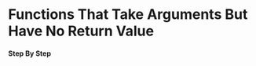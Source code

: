 # Functions That Take Arguments But Have No Return Value

#### Step By Step

<script>
const rawSourceCode = `fn main() {
  let alfa = String::from("apple");
  widget(alfa);
}

fn widget(thing: String) {
  println!("widget got {thing}");
}

widget got apple`.split('\n')


const lineSets = [
{ 
  lines: [`0_r`, `0_r`, `0_r`, `0_r`, `0_r`, `0_r`, `0_r`, `0_r`, `0_e`, `0_o`],
  text: `<p></p>`
},
{ 
  lines: [`0_r`, `0_s`, `0_s`, `0_r`, `0_s`, `0_s`, `0_s`, `0_s`, `0_e`, `0_w`],
  text: `<p></p>`
},
{ 
  lines: [`0_c`, `0_s`, `0_s`, `0_c`, `0_s`, `0_r`, `0_s`, `0_r`, `0_e`, `0_w`],
  text: `<p></p>`
},
{ 
  lines: [`0_c`, `0_s`, `0_s`, `0_c`, `0_s`, `0_c`, `0_r`, `0_c`, `0_e`, `0_w`],
  text: `<p></p>`
},
{ 
  lines: [`0_c`, `0_r`, `0_s`, `0_c`, `0_s`, `0_c`, `0_c`, `0_c`, `0_e`, `0_w`],
  text: `<p></p>`
},
{ 
  lines: [`0_c`, `0_c`, `0_r`, `0_c`, `0_s`, `0_c`, `0_c`, `0_c`, `0_e`, `0_w`],
  text: `<p></p>`
},
]
</script>

